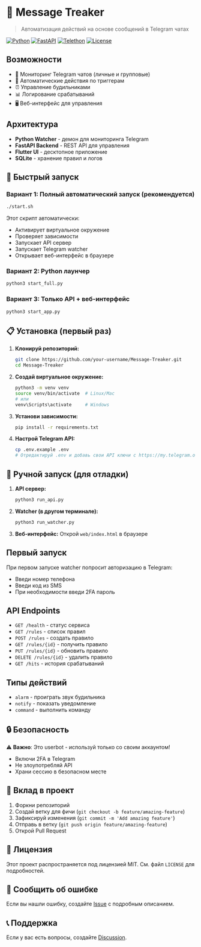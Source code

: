 # 📱 Message Treaker

> Автоматизация действий на основе сообщений в Telegram чатах

[![Python](https://img.shields.io/badge/Python-3.8+-blue.svg)](https://python.org)
[![FastAPI](https://img.shields.io/badge/FastAPI-0.100+-green.svg)](https://fastapi.tiangolo.com)
[![Telethon](https://img.shields.io/badge/Telethon-1.30+-lightblue.svg)](https://docs.telethon.dev)
[![License](https://img.shields.io/badge/License-MIT-yellow.svg)](LICENSE)

## Возможности

- 📱 Мониторинг Telegram чатов (личные и групповые)
- 🔔 Автоматические действия по триггерам
- ⏰ Управление будильниками
- 📊 Логирование срабатываний
- 🖥️ Веб-интерфейс для управления

## Архитектура

- **Python Watcher** - демон для мониторинга Telegram
- **FastAPI Backend** - REST API для управления
- **Flutter UI** - десктопное приложение
- **SQLite** - хранение правил и логов

## 🚀 Быстрый запуск

### Вариант 1: Полный автоматический запуск (рекомендуется)
```bash
./start.sh
```
Этот скрипт автоматически:
- Активирует виртуальное окружение
- Проверяет зависимости
- Запускает API сервер
- Запускает Telegram watcher
- Открывает веб-интерфейс в браузере

### Вариант 2: Python лаунчер
```bash
python3 start_full.py
```

### Вариант 3: Только API + веб-интерфейс
```bash
python3 start_app.py
```

## 📋 Установка (первый раз)

1. **Клонируй репозиторий:**
   ```bash
   git clone https://github.com/your-username/Message-Treaker.git
   cd Message-Treaker
   ```

2. **Создай виртуальное окружение:**
   ```bash
   python3 -m venv venv
   source venv/bin/activate  # Linux/Mac
   # или
   venv\Scripts\activate     # Windows
   ```

3. **Установи зависимости:**
   ```bash
   pip install -r requirements.txt
   ```

4. **Настрой Telegram API:**
   ```bash
   cp .env.example .env
   # Отредактируй .env и добавь свои API ключи с https://my.telegram.org/apps
   ```

## 🔧 Ручной запуск (для отладки)

1. **API сервер:**
   ```bash
   python3 run_api.py
   ```
2. **Watcher (в другом терминале):**
   ```bash
   python3 run_watcher.py
   ```
3. **Веб-интерфейс:**
   Открой `web/index.html` в браузере

## Первый запуск

При первом запуске watcher попросит авторизацию в Telegram:
- Введи номер телефона
- Введи код из SMS
- При необходимости введи 2FA пароль

## API Endpoints

- `GET /health` - статус сервиса
- `GET /rules` - список правил
- `POST /rules` - создать правило
- `GET /rules/{id}` - получить правило
- `PUT /rules/{id}` - обновить правило
- `DELETE /rules/{id}` - удалить правило
- `GET /hits` - история срабатываний

## Типы действий

- `alarm` - проиграть звук будильника
- `notify` - показать уведомление
- `command` - выполнить команду

## 🔒 Безопасность

⚠️ **Важно**: Это userbot - используй только со своим аккаунтом!
- Включи 2FA в Telegram
- Не злоупотребляй API
- Храни сессию в безопасном месте

## 🤝 Вклад в проект

1. Форкни репозиторий
2. Создай ветку для фичи (`git checkout -b feature/amazing-feature`)
3. Зафиксируй изменения (`git commit -m 'Add amazing feature'`)
4. Отправь в ветку (`git push origin feature/amazing-feature`)
5. Открой Pull Request

## 📄 Лицензия

Этот проект распространяется под лицензией MIT. См. файл `LICENSE` для подробностей.

## 🐛 Сообщить об ошибке

Если вы нашли ошибку, создайте [Issue](https://github.com/your-username/Message-Treaker/issues) с подробным описанием.

## 📞 Поддержка

Если у вас есть вопросы, создайте [Discussion](https://github.com/your-username/Message-Treaker/discussions).
